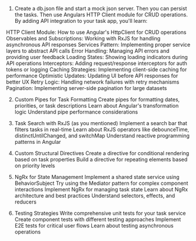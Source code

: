 1. Create a db.json file and start a mock json server.
   Then you can persist the tasks.
   Then use Angulars HTTP Client module for CRUD operations.
   By adding API integration to your task app, you'll learn:

HTTP Client Module: How to use Angular's HttpClient for CRUD operations
Observables and Subscriptions: Working with RxJS for handling asynchronous API responses
Services Pattern: Implementing proper service layers to abstract API calls
Error Handling: Managing API errors and providing user feedback
Loading States: Showing loading indicators during API operations
Interceptors: Adding request/response interceptors for auth tokens or logging
Caching Strategies: Implementing client-side caching for performance
Optimistic Updates: Updating UI before API responses for better UX
Retry Logic: Handling network failures with retry mechanisms
Pagination: Implementing server-side pagination for large datasets


2. Custom Pipes for Task Formatting
Create pipes for formatting dates, priorities, or task descriptions
Learn about Angular's transformation logic
Understand pipe performance considerations

3. Task Search with RxJS (as you mentioned)
Implement a search bar that filters tasks in real-time
Learn about RxJS operators like debounceTime, distinctUntilChanged, and switchMap
Understand reactive programming patterns in Angular


5. Custom Structural Directives
Create a directive for conditional rendering based on task properties
Build a directive for repeating elements based on priority levels

6. NgRx for State Management
   Implement a shared state service using BehaviorSubject
Try using the Mediator pattern for complex component interactions
Implement NgRx for managing task state
Learn about NgRx architecture and best practices
Understand selectors, effects, and reducers

4. Testing Strategies
Write comprehensive unit tests for your task service
Create component tests with different testing approaches
Implement E2E tests for critical user flows
Learn about testing asynchronous operations